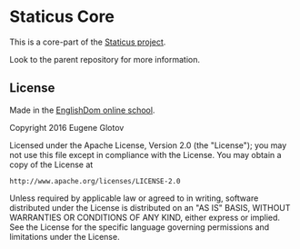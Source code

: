 # Staticus Core

This is a core-part of the [Staticus project](https://github.com/KIVagant/staticus).

Look to the parent repository for more information.

## License

Made in the [EnglishDom online school](https://www.englishdom.com/en/).

Copyright 2016 Eugene Glotov <kivagant at gmail.com>

Licensed under the Apache License, Version 2.0 (the "License");
you may not use this file except in compliance with the License.
You may obtain a copy of the License at

    http://www.apache.org/licenses/LICENSE-2.0

Unless required by applicable law or agreed to in writing, software
distributed under the License is distributed on an "AS IS" BASIS,
WITHOUT WARRANTIES OR CONDITIONS OF ANY KIND, either express or implied.
See the License for the specific language governing permissions and
limitations under the License.